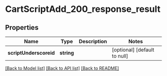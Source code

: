 # CartScriptAdd_200_response_result

## Properties
Name | Type | Description | Notes
------------ | ------------- | ------------- | -------------
**scriptUnderscoreid** | **string** |  | [optional] [default to null]

[[Back to Model list]](../README.md#documentation-for-models) [[Back to API list]](../README.md#documentation-for-api-endpoints) [[Back to README]](../README.md)


